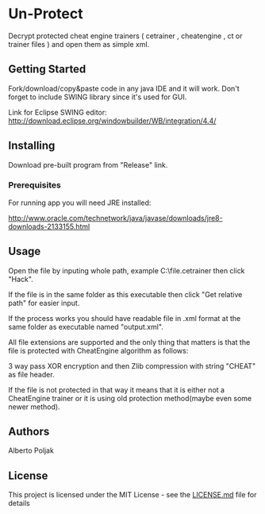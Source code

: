 # Un-Protect

Decrypt protected cheat engine trainers ( cetrainer , cheatengine , ct or trainer files ) and open them as simple xml. 

## Getting Started

Fork/download/copy&paste code in any java IDE and it will work. Don't forget to include SWING library since it's used for GUI.

Link for Eclipse SWING editor: http://download.eclipse.org/windowbuilder/WB/integration/4.4/ 

## Installing

Download pre-built program from "Release" link.

### Prerequisites

For running app you will need JRE installed:

http://www.oracle.com/technetwork/java/javase/downloads/jre8-downloads-2133155.html

## Usage

Open the file by inputing whole path, example C:\file.cetrainer  then click "Hack".

If the file is in the same folder as this executable then click "Get relative path" for easier input.

If the process works you should have readable file in .xml format at the same folder as executable named "output.xml".
	
All file extensions are supported and the only thing that matters is that the file is protected  with CheatEngine algorithm as follows:

3 way pass XOR encryption and then Zlib compression with string "CHEAT" as file header.

If the file is not protected in that way it means that it is either not a CheatEngine trainer or it is using old protection method(maybe even some newer method).
	
## Authors

Alberto Poljak

## License

This project is licensed under the MIT License - see the [LICENSE.md](LICENSE.md) file for details
